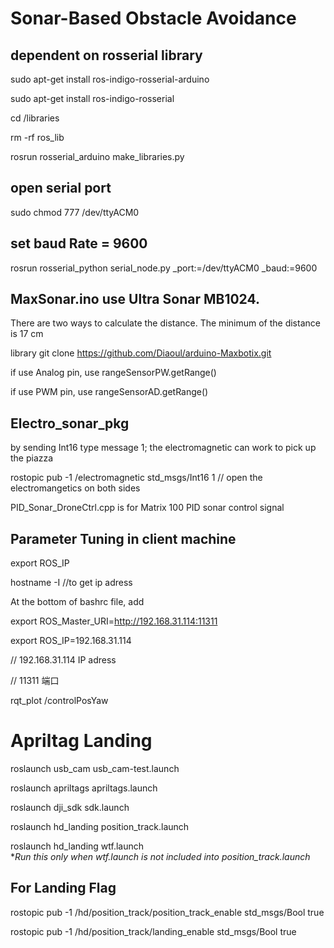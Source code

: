 # Sonar-Based Obstacle Avoidance

## dependent on rosserial library
sudo apt-get install ros-indigo-rosserial-arduino

sudo apt-get install ros-indigo-rosserial

 cd <sketchbook>/libraries
 
  rm -rf ros_lib
  
  rosrun rosserial_arduino make_libraries.py <output path>

## open serial port
sudo chmod 777 /dev/ttyACM0

## set baud Rate = 9600
rosrun rosserial_python serial_node.py _port:=/dev/ttyACM0 _baud:=9600

## MaxSonar.ino use Ultra Sonar MB1024. 
There are two ways to calculate the distance. The minimum of the distance is 17 cm

library    git clone https://github.com/Diaoul/arduino-Maxbotix.git

if use Analog pin, use  rangeSensorPW.getRange()

if use PWM pin, use rangeSensorAD.getRange()

## Electro_sonar_pkg
by sending Int16 type message 1; the electromagnetic can work to pick up the piazza

rostopic pub -1 /electromagnetic std_msgs/Int16 1 // open the electromangetics on both sides

PID_Sonar_DroneCtrl.cpp is for Matrix 100 PID sonar control signal

## Parameter Tuning in client machine

export ROS_IP

hostname -I //to get ip adress

At the bottom of bashrc file, add

export ROS_Master_URI=http://192.168.31.114:11311

export ROS_IP=192.168.31.114

// 192.168.31.114 IP adress

// 11311 端口

rqt_plot /controlPosYaw

# Apriltag Landing
roslaunch usb_cam usb_cam-test.launch   
 
roslaunch apriltags apriltags.launch   

roslaunch dji_sdk sdk.launch         

roslaunch hd_landing position_track.launch

roslaunch hd_landing wtf.launch     
**Run this only when wtf.launch is not included into position_track.launch*

## For Landing Flag
rostopic pub -1 /hd/position_track/position_track_enable std_msgs/Bool true

rostopic pub -1 /hd/position_track/landing_enable std_msgs/Bool true

